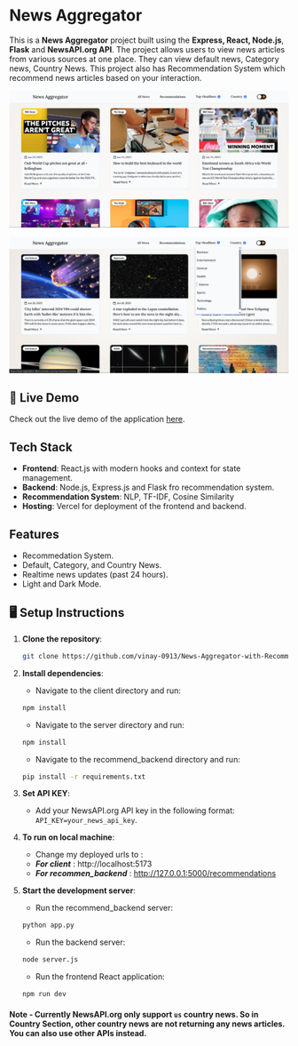 # News Aggregator

This is a **News Aggregator** project built using the **Express, React, Node.js**, **Flask** and **NewsAPI.org API**. The project allows users to view news articles from various sources at one place. They can view default news, Category news, Country News. This project also has Recommendation System which recommend news articles based on your interaction.   

![Website Screenshot](./client/public/Screenshot.png)

![Website Screenshot](./client/public/Screenshot2.png)

## 🚀 Live Demo

Check out the live demo of the application [here](https://news-aggregator-0lpm.onrender.com).

## Tech Stack 

- **Frontend**: React.js with modern hooks and context for state management.
- **Backend**: Node.js, Express.js and Flask fro recommendation system.
- **Recommendation System**: NLP, TF-IDF, Cosine Similarity 
- **Hosting**: Vercel for deployment of the frontend and backend.

## Features

- Recommedation System.
- Default, Category, and Country News.
- Realtime news updates (past 24 hours).
- Light and Dark Mode.

## 🖥️ Setup Instructions

1. **Clone the repository**:
    ```bash
    git clone https://github.com/vinay-0913/News-Aggregator-with-Recommendation-System.git
    ```
2. **Install dependencies**:
   - Navigate to the client directory and run:
    ```bash
    npm install
    ```
    - Navigate to the server directory and run:
    ```bash
    npm install
    ```
    - Navigate to the recommend_backend directory and run:
    ```bash
    pip install -r requirements.txt
    ```
3. **Set API KEY**:    
   - Add your NewsAPI.org API key in the following format: `API_KEY=your_news_api_key`.

4. **To run on local machine**:
   - Change my deployed urls to :
    - ***For client*** : http://localhost:5173
    - ***For recommen_backend*** : http://127.0.0.1:5000/recommendations
      
5. **Start the development server**:
   - Run the recommend_backend server:
    ```bash
    python app.py
    ```
    - Run the backend server:
    ```bash
    node server.js
    ```
   - Run the frontend React application:
    ```bash
    npm run dev
    ```

#### Note - Currently NewsAPI.org only support `us` country news. So in Country Section, other country news are not returning any news articles. You can also use other APIs instead. 
